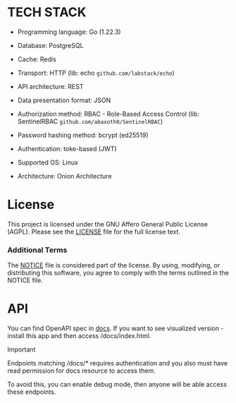 # TECH STACK

-   Programming language: Go (1.22.3)

-   Database: PostgreSQL

-   Cache: Redis

-   Transport: HTTP (lib: echo `github.com/labstack/echo`)

-   API architecture: REST

-   Data presentation format: JSON

-   Authorization method: RBAC - Role-Based Access Control (lib: SentinelRBAC `github.com/abaxoth0/SentinelRBAC`)

-   Password hashing method: bcrypt (ed25519)

-   Authentication: toke-based (JWT)

-   Supported OS: Linux

-   Architecture: Onion Architecture

# License

This project is licensed under the GNU Affero General Public License (AGPL).
Please see the [LICENSE](LICENSE) file for the full license text.

### Additional Terms
The [NOTICE](NOTICE) file is considered part of the license. By using, modifying,
or distributing this software, you agree to comply with the terms outlined in the NOTICE file.

# API

You can find OpenAPI spec in [docs](docs). If you want to see visualized version - install this app and then access /docs/index.html.

>[!IMPORTANT]
>Endpoints matching /docs/* requires authentication and you also must have read permission for docs resource to access them.
>
>To avoid this, you can enable debug mode, then anyone will be able access these endpoints.

